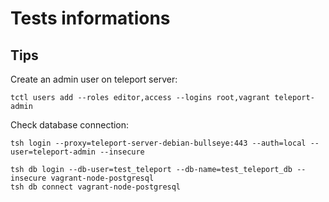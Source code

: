 Tests informations
==================

Tips
----

Create an admin user on teleport server:

```
tctl users add --roles editor,access --logins root,vagrant teleport-admin
```

Check database connection:
```
tsh login --proxy=teleport-server-debian-bullseye:443 --auth=local --user=teleport-admin --insecure

tsh db login --db-user=test_teleport --db-name=test_teleport_db --insecure vagrant-node-postgresql
tsh db connect vagrant-node-postgresql
```
